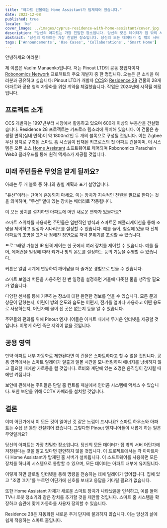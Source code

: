 ```yaml
---
title: "아파트 건물에는 Home Assistant가 탑재되어 있습니다."
date: 2023-12-08
published: true
locale: 'ko'
cover_image: ../images/cyprus-residence-with-home-assistant/cover.jpg
description: "당신의 아파트는 가장 친밀한 장소입니다. 당신의 모든 데이터가 집 밖의 서버 어딘가에 저장된다는 것을 알고 있다면 편안하지 않을 것입니다. 이 프로젝트에서는 각 아파트마다 Home Assistant가 장착된 홈 서버가 설치됩니다."
abstract: "당신의 아파트는 가장 친밀한 장소입니다. 당신의 모든 데이터가 집 밖의 서버 어딘가에 저장된다는 것을 알고 있다면 편안하지 않을 것입니다. 이 프로젝트에서는 각 아파트마다 Home Assistant가 장착된 홈 서버가 설치됩니다."
tags: ['Announcements', 'Use Cases', 'Collaborations', 'Smart Home']
---
```


안녕하세요 여러분!

제 이름은 Vadim Manaenko입니다. 저는 Pinout LTD의 공동 창업자이자 [Robonomics Network](https://robonomics.network/) 프로젝트의 주요 개발자 중 한 명입니다. 오늘은 큰 소식을 여러분과 공유하고 싶습니다: Pinout LTD가 개발자 [CCS](https://www.stylianidesgroup.com/)와 [Residence 28](https://www.stylianidesgroup.com/property/residence-28) 건물의 28개 아파트와 공용 영역 자동화를 위한 계약을 체결했습니다. 작업은 2024년에 시작될 예정입니다.

## 프로젝트 소개

CCS 개발자는 1997년부터 시장에서 활동하고 있으며 600개 이상의 부동산을 건설했습니다. Residence 28 프로젝트는 키프로스 림소리에 위치해 있습니다. 이 건물은 총 생활 면적(실내 면적)이 약 1800m2인 두 개의 블록으로 구성될 것입니다. 이는 Zigbee 무선 장치로 구축된 스마트 홈 시스템이 탑재된 키프로스의 첫 아파트 건물이며, 이 시스템은 오픈 소스 [Home Assistant](https://www.home-assistant.io/) 소프트웨어로 제어되며 Robonomics Parachain Web3 클라우드를 통해 원격 액세스가 제공될 것입니다.

## 미래 주민들은 무엇을 받게 될까요?

아래는 두 개 블록 중 하나의 층별 계획과 표기 설명입니다.

<!-- ![Smart home floor plan](../images/cyprus-residence-with-home-assistant/smart-home-floor-plan-cyprus-residence.jpg) -->

<rb-image zoom src="cyprus-residence-with-home-assistant/smart-home-floor-plan-cyprus-residence.jpg" alt="Smart home floor plan" />

"유선"이라는 단어에 혼동되지 마세요. 이는 장치가 지속적인 전원을 필요로 한다는 것을 의미하며, "무선" 열에 있는 장치는 배터리로 작동됩니다.

이 모든 장치를 설치하면 아파트에 어떤 새로운 변화가 있을까요?

스마트 스위치를 사용하면 주민들은 일반적인 방식과 스마트폰 애플리케이션을 통해 조명을 제어하고 일정과 시나리오를 설정할 수 있습니다. 예를 들어, 침실에 있을 때 전체 아파트의 조명을 끄거나 정해진 장면으로 저녁 분위기를 조성할 수 있습니다.

프로그래밍 가능한 IR 원격 제어는 한 곳에서 여러 장치를 제어할 수 있습니다. 예를 들어, 에어컨을 일정에 따라 켜거나 방의 온도를 설정하는 등의 기능을 수행할 수 있습니다.

커튼은 알람 시계에 연동하여 깨어남을 더 즐거운 경험으로 만들 수 있습니다.

스마트 보일러 버튼을 사용하면 한 번 일정을 설정하면 겨울에 따뜻한 물을 생각할 필요가 없습니다.

다양한 센서를 통해 거주하는 장소에 대한 완전한 정보를 얻을 수 있습니다. 모든 문과 창문이 닫혔는지, 어린이 방의 온도와 습도는 어떤지, 전기를 얼마나 사용하고 어떤 용도로 사용하는지, 어딘가에 물이 샌 곳은 없는지 등을 알 수 있습니다.

주민들의 편의를 위해 Pinout 엔지니어들은 아파트 내에서 무거운 인터넷을 제공할 것입니다. 이렇게 하면 죽은 지역이 없을 것입니다.

## 공용 영역

만약 아파트 내부 자동화로 제한된다면 이 건물은 스마트하다고 할 수 없을 것입니다. 공용 영역에서는 스마트 릴레이가 일출과 일몰 시간을 모니터링하여 에너지를 낭비하지 않고 필요한 때에만 가로등을 켤 것입니다. 로비와 계단에 있는 조명은 움직임이 감지될 때에만 켜집니다.

보안에 관해서는 주민들은 단일 홈 컨트롤 패널에서 인터콤 시스템에 액세스 수 있습니다. 또한 보안을 위해 CCTV 카메라를 설치할 것입니다.

<!-- ![Smart home lobby plan](../images/cyprus-residence-with-home-assistant/smart-home-lobby-plan-cyprus-residence.jpg) -->

<rb-image zoom src="cyprus-residence-with-home-assistant/smart-home-lobby-plan-cyprus-residence.jpg" alt="Smart home lobby plan" />

## 결론

이미 어딘가에서 이 모든 것이 일어난 것 같은 느낌이 드시나요? 스마트 하우스와 아파트는 수십 년 동안 건설되어 왔습니다. 그렇다면 Pinout 엔지니어들이 새롭게 하는 일은 무엇일까요?

당신의 아파트는 가장 친밀한 장소입니다. 당신의 모든 데이터가 집 밖의 서버 어딘가에 저장된다는 것을 알고 있다면 편안하지 않을 것입니다. 이 프로젝트에서는 각 아파트마다 Home Assistant가 탑재된 홈 서버가 설치됩니다. 이 소프트웨어를 사용하면 모든 장치를 하나의 시스템으로 통합할 수 있으며, 모든 데이터는 아파트 내부에 유지됩니다.

이렇게 하면 글로벌 인터넷을 통해 명령을 전송하는 데에 딜레이가 없어집니다. 집에 있고 "조명 끄기"를 누르면 어딘가에 신호를 보내고 응답을 기다릴 필요가 없습니다.

또한 Home Assistant 자체가 새로운 스마트 장치가 나타났음을 인식하고, 예를 들어 TV나 로봇 청소기와 같은 장치를 추가할 것을 제안할 것입니다. 스마트 홈 시스템을 확장하고 습관에 맞게 자동화를 사용자 정의할 수 있습니다.

Residence 28은 자동화된 새로운 주거 단지에 불과하지 않습니다. 이는 당신의 삶에 쉽게 적응하는 스마트 홈입니다.
